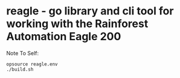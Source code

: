 # reagle - go library and cli tool for working with the Rainforest Automation Eagle 200

Note To Self:

```
opsource reagle.env
./build.sh
```
